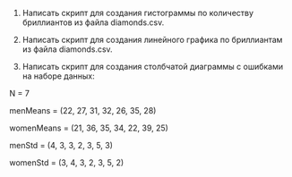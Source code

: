 1. Написать скрипт для создания гистограммы по количеству бриллиантов из файла diamonds.csv.

2. Написать скрипт для создания линейного графика по бриллиантам из файла diamonds.csv.

3. Написать скрипт для создания столбчатой диаграммы с ошибками на наборе данных:

N = 7 

menMeans = (22, 27, 31, 32, 26, 35, 28) 

womenMeans = (21, 36, 35, 34, 22, 39, 25) 

menStd = (4, 3, 3, 2, 3, 5, 3) 

womenStd = (3, 4, 3, 2, 3, 5, 2)